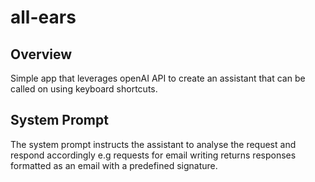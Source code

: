 # all-ears

## Overview
Simple app that leverages openAI API to create an assistant that can be called on using keyboard shortcuts. 

## System Prompt
The system prompt instructs the assistant to analyse the request and respond accordingly e.g requests for email writing returns responses formatted as an email with a predefined signature. 
